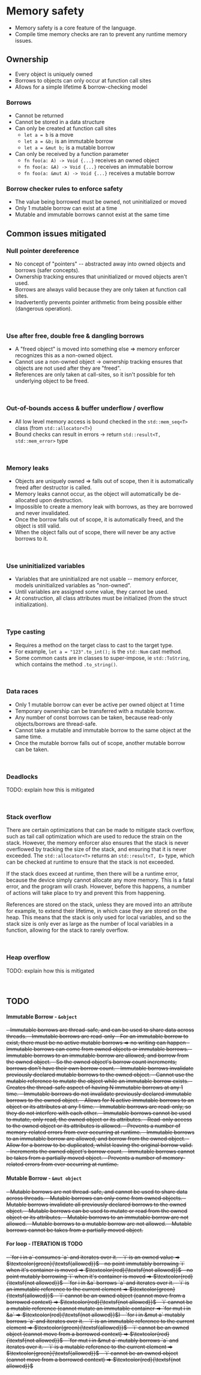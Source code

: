 # Memory safety
- Memory safety is a core feature of the language.
- Compile time memory checks are ran to prevent any runtime memory issues.


## Ownership
- Every object is uniquely owned
- Borrows to objects can only occur at function call sites
- Allows for a simple lifetime & borrow-checking model

### Borrows
- Cannot be returned
- Cannot be stored in a data structure
- Can only be created at function call sites
  - `let a = b` is a move
  - `let a = &b;` is an immutable borrow
  - `let a = &mut b;` is a mutable borrow
- Can only be received by a function parameter
  - `fn foo(a: A) -> Void {...}` receives an owned object
  - `fn foo(a: &A) -> Void {...}` receives an immutable borrow
  - `fn foo(a: &mut A) -> Void {...}` receives a mutable borrow

### Borrow checker rules to enforce safety
- The value being borrowed must be owned, not uninitialized or moved
- Only 1 mutable borrow can exist at a time
- Mutable and immutable borrows cannot exist at the same time


## Common issues mitigated
### Null pointer dereference
- No concept of "pointers" -- abstracted away into owned objects and borrows (safer concepts).
- Ownership tracking ensures that uninitialized or moved objects aren't used.
- Borrows are always valid because they are only taken at function call sites.
- Inadvertently prevents pointer arithmetic from being possible either (dangerous operation).

<BR>

### Use after free, double free & dangling borrows
- A "freed object" is moved into something else => memory enforcer recognizes this as a non-owned object.
- Cannot use a non-owned object -> ownership tracking ensures that objects are not used after they are "freed".
- References are only taken at call-sites, so it isn't possible for teh underlying object to be freed.

<BR>

### Out-of-bounds access & buffer underflow / overflow
- All low level memory access is bound checked in the `std::mem_seq<T>` class (from `std::allocator<T>`)
- Bound checks can result in errors -> return `std::result<T, std::mem_error>` type

<BR>

### Memory leaks
- Objects are uniquely owned => falls out of scope, then it is automatically freed after destructor is called.
- Memory leaks cannot occur, as the object will automatically be de-allocated upon destruction.
- Impossible to create a memory leak with borrows, as they are borrowed and never invalidated.
- Once the borrow falls out of scope, it is automatically freed, and the object is still valid.
- When the object falls out of scope, there will never be any active borrows to it.

<BR>

### Use uninitialized variables
- Variables that are uninitialized are not usable -- memory enforcer, models uninitialized variables as "non-owned".
- Until variables are assigned some value, they cannot be used.
- At construction, all class attributes must be initialized (from the struct initialization).

<BR>

### Type casting
- Requires a method on the target class to cast to the target type.
- For example, `let a = "123".to_int();` is the `std::Num` cast method.
- Some common casts are in classes to super-impose, ie `std::ToString`, which contains the method `.to_string()`.

<BR>

### Data races
- Only 1 mutable borrow can ever be active per owned object at 1 time
- Temporary ownership can be transferred with a mutable borrow.
- Any number of const borrows can be taken, because read-only objects/borrows are thread-safe.
- Cannot take a mutable and immutable borrow to the same object at the same time.
- Once the mutable borrow falls out of scope, another mutable borrow can be taken.

<BR>

### Deadlocks
TODO: explain how this is mitigated

<BR>

### Stack overflow
There are certain optimizations that can be made to mitigate stack overflow, such as tail call optimization which
are used to reduce the strain on the stack. However, the memory enforcer also ensures that the stack is never
overflowed by tracking the size of the stack, and ensuring that it is never exceeded. The `std::allocator<T>`
returns an `std::result<T, E>` type, which can be checked at runtime to ensure that the stack is not exceeded.

If the stack does exceed at runtime, then there will be a runtime error, because the device simply cannot allocate
any more memory. This is a fatal error, and the program will crash. However, before this happens, a number of
actions will take place to try and prevent this from happening.

References are stored on the stack, unless they are moved into an attribute for example, to extend their lifetime,
in which case they are stored on the heap. This means that the stack is only used for local variables, and so the
stack size is only ever as large as the number of local variables in a function, allowing for the stack to rarely
overflow.


<BR>

### Heap overflow
TODO: explain how this is mitigated

<BR>

## TODO
#### Immutable Borrow - `&object`
<s>
- Immutable borrows are thread-safe, and can be used to share data across threads.
    - Immutable borrows are read-only
    - For an immutable borrow to exist, there must be no active mutable borrows => no writing can happen
- Immutable borrows can come from owned objects or immutable borrows.
    - Immutable borrows to an immutable borrow are allowed, and borrow from the owned object.
    - So the owned object's borrow count increments; borrows don't have their own borrow count.
- Immutable borrows invalidate previously declared mutable borrows to the owned object.
    - Cannot use the mutable reference to mutate the object while an immutable borrow exists.
    - Creates the thread-safe aspect of having N immutable borrows at any 1 time.
- Immutable borrows do not invalidate previously declared immutable borrows to the owned object.
    - Allows for N active immutable borrows to an object or its attributes at any 1 time.
    - Immutable borrows are read-only, so they do not interfere with each other.
- Immutable borrows cannot be used to mutate, only read, the owned object or its attributes.
    - Read-only access to the owned object or its attributes is allowed.
    - Prevents a number of memory-related errors from ever occurring at runtime.
- Immutable borrows to an immutable borrow are allowed, and borrow from the owned object.
    - Allow for a borrow to be duplicated, whilst leaving the original borrow valid.
    - Increments the owned object's borrow count.
- Immutable borrows cannot be takes from a partially moved object.
    - Prevents a number of memory-related errors from ever occurring at runtime.
</s>

<BR>

#### Mutable Borrow - `&mut object`
<s>
- Mutable borrows are not thread-safe, and cannot be used to share data across threads.
- Mutable borrows can only come from owned objects.
- Mutable borrows invalidate all previously declared borrows to the owned object.
- Mutable borrows can be used to mutate or read from the owned object or its attributes.
- Mutable borrows to an immutable borrow are not allowed.
- Mutable borrows to a mutable borrow are not allowed.
- Mutable borrows cannot be takes from a partially moved object.
</s>

#### For loop - ITERATION IS TODO
<s>
- `for i in a` consumes `a` and iterates over it.
    - `i` is an owned value => $\textcolor{green}{\textsf{allowed}}$
    - no point immutably borrowing `i` when it's container is moved => $\textcolor{red}{\textsf{not allowed}}$
    - no point mutably borrowing `i` when it's container is moved => $\textcolor{red}{\textsf{not allowed}}$
- `for i in &a` borrows `a` and iterates over it.
    - `i` is an immutable reference to the current element => $\textcolor{green}{\textsf{allowed}}$
    - `i` cannot be an owned object (cannot move from a borrowed context) => $\textcolor{red}{\textsf{not allowed}}$
    - `i` cannot be a mutable reference (cannot mutate an immutable container => `for mut i in &a` => $\textcolor{red}{\textsf{not allowed}}$)
- `for i in &mut a` mutably borrows `a` and iterates over it.
    - `i` is an immutable reference to the current element => $\textcolor{green}{\textsf{allowed}}$
    - `i` cannot be an owned object (cannot move from a borrowed context) => $\textcolor{red}{\textsf{not allowed}}$
- `for mut i in &mut a` mutably borrows `a` and iterates over it.
    - `i` is a mutable reference to the current element => $\textcolor{green}{\textsf{allowed}}$
    - `i` cannot be an owned object (cannot move from a borrowed context) => $\textcolor{red}{\textsf{not allowed}}$
</s>
